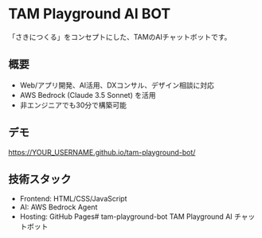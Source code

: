 # TAM Playground AI BOT

「さきにつくる」をコンセプトにした、TAMのAIチャットボットです。

## 概要
- Web/アプリ開発、AI活用、DXコンサル、デザイン相談に対応
- AWS Bedrock (Claude 3.5 Sonnet) を活用
- 非エンジニアでも30分で構築可能

## デモ
https://YOUR_USERNAME.github.io/tam-playground-bot/

## 技術スタック
- Frontend: HTML/CSS/JavaScript
- AI: AWS Bedrock Agent
- Hosting: GitHub Pages# tam-playground-bot
 TAM Playground AI チャットボット
